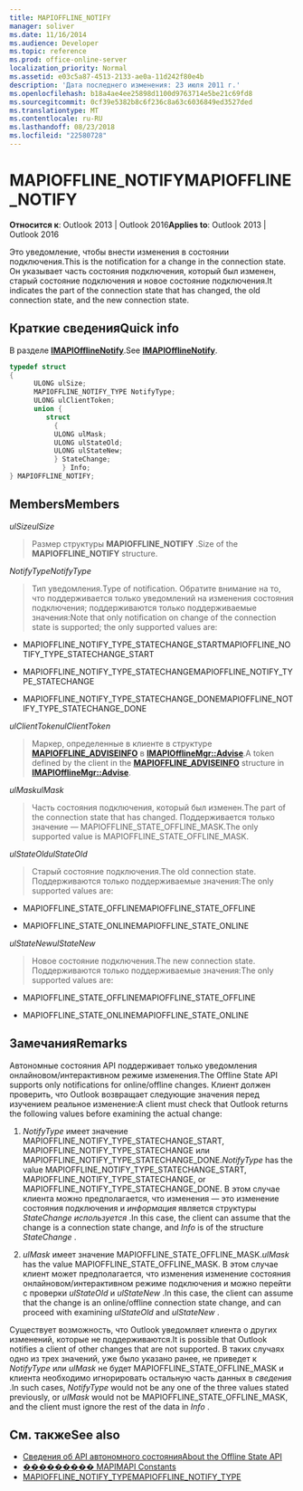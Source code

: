 ```yaml
---
title: MAPIOFFLINE_NOTIFY
manager: soliver
ms.date: 11/16/2014
ms.audience: Developer
ms.topic: reference
ms.prod: office-online-server
localization_priority: Normal
ms.assetid: e03c5a87-4513-2133-ae0a-11d242f80e4b
description: 'Дата последнего изменения: 23 июля 2011 г.'
ms.openlocfilehash: b18a4ae4ee25898d1100d9763714e5be21c69fd8
ms.sourcegitcommit: 0cf39e5382b8c6f236c8a63c6036849ed3527ded
ms.translationtype: MT
ms.contentlocale: ru-RU
ms.lasthandoff: 08/23/2018
ms.locfileid: "22580728"
---
```

# <a name="mapiofflinenotify"></a><span data-ttu-id="e9c06-103">MAPIOFFLINE_NOTIFY</span><span class="sxs-lookup"><span data-stu-id="e9c06-103">MAPIOFFLINE_NOTIFY</span></span>

<span data-ttu-id="e9c06-104">**Относится к**: Outlook 2013 | Outlook 2016</span><span class="sxs-lookup"><span data-stu-id="e9c06-104">**Applies to**: Outlook 2013 | Outlook 2016</span></span> 
  
<span data-ttu-id="e9c06-105">Это уведомление, чтобы внести изменения в состоянии подключения.</span><span class="sxs-lookup"><span data-stu-id="e9c06-105">This is the notification for a change in the connection state.</span></span> <span data-ttu-id="e9c06-106">Он указывает часть состояния подключения, который был изменен, старый состояние подключения и новое состояние подключения.</span><span class="sxs-lookup"><span data-stu-id="e9c06-106">It indicates the part of the connection state that has changed, the old connection state, and the new connection state.</span></span>
  
## <a name="quick-info"></a><span data-ttu-id="e9c06-107">Краткие сведения</span><span class="sxs-lookup"><span data-stu-id="e9c06-107">Quick info</span></span>

<span data-ttu-id="e9c06-108">В разделе **[IMAPIOfflineNotify](imapiofflinenotifyiunknown.md)**.</span><span class="sxs-lookup"><span data-stu-id="e9c06-108">See **[IMAPIOfflineNotify](imapiofflinenotifyiunknown.md)**.</span></span> 
  
```cpp
typedef struct  
{ 
      ULONG ulSize; 
      MAPIOFFLINE_NOTIFY_TYPE NotifyType; 
      ULONG ulClientToken; 
      union { 
         struct 
           { 
           ULONG ulMask; 
           ULONG ulStateOld; 
           ULONG ulStateNew; 
           } StateChange; 
             } Info; 
} MAPIOFFLINE_NOTIFY;
```

## <a name="members"></a><span data-ttu-id="e9c06-109">Members</span><span class="sxs-lookup"><span data-stu-id="e9c06-109">Members</span></span>

 <span data-ttu-id="e9c06-110">_ulSize_</span><span class="sxs-lookup"><span data-stu-id="e9c06-110">_ulSize_</span></span>
  
> <span data-ttu-id="e9c06-111">Размер структуры **MAPIOFFLINE_NOTIFY** .</span><span class="sxs-lookup"><span data-stu-id="e9c06-111">Size of the **MAPIOFFLINE_NOTIFY** structure.</span></span> 
    
 <span data-ttu-id="e9c06-112">_NotifyType_</span><span class="sxs-lookup"><span data-stu-id="e9c06-112">_NotifyType_</span></span>
  
> <span data-ttu-id="e9c06-113">Тип уведомления.</span><span class="sxs-lookup"><span data-stu-id="e9c06-113">Type of notification.</span></span> <span data-ttu-id="e9c06-114">Обратите внимание на то, что поддерживается только уведомлений на изменения состояния подключения; поддерживаются только поддерживаемые значения:</span><span class="sxs-lookup"><span data-stu-id="e9c06-114">Note that only notification on change of the connection state is supported; the only supported values are:</span></span>
    
   - <span data-ttu-id="e9c06-115">MAPIOFFLINE_NOTIFY_TYPE_STATECHANGE_START</span><span class="sxs-lookup"><span data-stu-id="e9c06-115">MAPIOFFLINE_NOTIFY_TYPE_STATECHANGE_START</span></span>
    
   - <span data-ttu-id="e9c06-116">MAPIOFFLINE_NOTIFY_TYPE_STATECHANGE</span><span class="sxs-lookup"><span data-stu-id="e9c06-116">MAPIOFFLINE_NOTIFY_TYPE_STATECHANGE</span></span>
    
   - <span data-ttu-id="e9c06-117">MAPIOFFLINE_NOTIFY_TYPE_STATECHANGE_DONE</span><span class="sxs-lookup"><span data-stu-id="e9c06-117">MAPIOFFLINE_NOTIFY_TYPE_STATECHANGE_DONE</span></span>
    
 <span data-ttu-id="e9c06-118">_ulClientToken_</span><span class="sxs-lookup"><span data-stu-id="e9c06-118">_ulClientToken_</span></span>
  
> <span data-ttu-id="e9c06-119">Маркер, определенные в клиенте в структуре **[MAPIOFFLINE_ADVISEINFO](mapioffline_adviseinfo.md)** в **[IMAPIOfflineMgr::Advise](imapiofflinemgr-advise.md)**.</span><span class="sxs-lookup"><span data-stu-id="e9c06-119">A token defined by the client in the **[MAPIOFFLINE_ADVISEINFO](mapioffline_adviseinfo.md)** structure in **[IMAPIOfflineMgr::Advise](imapiofflinemgr-advise.md)**.</span></span> 
    
 <span data-ttu-id="e9c06-120">_ulMask_</span><span class="sxs-lookup"><span data-stu-id="e9c06-120">_ulMask_</span></span>
  
> <span data-ttu-id="e9c06-121">Часть состояния подключения, который был изменен.</span><span class="sxs-lookup"><span data-stu-id="e9c06-121">The part of the connection state that has changed.</span></span> <span data-ttu-id="e9c06-122">Поддерживается только значение — MAPIOFFLINE_STATE_OFFLINE_MASK.</span><span class="sxs-lookup"><span data-stu-id="e9c06-122">The only supported value is MAPIOFFLINE_STATE_OFFLINE_MASK.</span></span>
    
 <span data-ttu-id="e9c06-123">_ulStateOld_</span><span class="sxs-lookup"><span data-stu-id="e9c06-123">_ulStateOld_</span></span>
  
> <span data-ttu-id="e9c06-124">Старый состояние подключения.</span><span class="sxs-lookup"><span data-stu-id="e9c06-124">The old connection state.</span></span> <span data-ttu-id="e9c06-125">Поддерживаются только поддерживаемые значения:</span><span class="sxs-lookup"><span data-stu-id="e9c06-125">The only supported values are:</span></span>
    
   - <span data-ttu-id="e9c06-126">MAPIOFFLINE_STATE_OFFLINE</span><span class="sxs-lookup"><span data-stu-id="e9c06-126">MAPIOFFLINE_STATE_OFFLINE</span></span>
    
   - <span data-ttu-id="e9c06-127">MAPIOFFLINE_STATE_ONLINE</span><span class="sxs-lookup"><span data-stu-id="e9c06-127">MAPIOFFLINE_STATE_ONLINE</span></span>
    
 <span data-ttu-id="e9c06-128">_ulStateNew_</span><span class="sxs-lookup"><span data-stu-id="e9c06-128">_ulStateNew_</span></span>
  
> <span data-ttu-id="e9c06-129">Новое состояние подключения.</span><span class="sxs-lookup"><span data-stu-id="e9c06-129">The new connection state.</span></span> <span data-ttu-id="e9c06-130">Поддерживаются только поддерживаемые значения:</span><span class="sxs-lookup"><span data-stu-id="e9c06-130">The only supported values are:</span></span>
    
   - <span data-ttu-id="e9c06-131">MAPIOFFLINE_STATE_OFFLINE</span><span class="sxs-lookup"><span data-stu-id="e9c06-131">MAPIOFFLINE_STATE_OFFLINE</span></span>
    
   - <span data-ttu-id="e9c06-132">MAPIOFFLINE_STATE_ONLINE</span><span class="sxs-lookup"><span data-stu-id="e9c06-132">MAPIOFFLINE_STATE_ONLINE</span></span>
    
## <a name="remarks"></a><span data-ttu-id="e9c06-133">Замечания</span><span class="sxs-lookup"><span data-stu-id="e9c06-133">Remarks</span></span>

<span data-ttu-id="e9c06-134">Автономные состояния API поддерживает только уведомления онлайновом/интерактивном режиме изменения.</span><span class="sxs-lookup"><span data-stu-id="e9c06-134">The Offline State API supports only notifications for online/offline changes.</span></span> <span data-ttu-id="e9c06-135">Клиент должен проверить, что Outlook возвращает следующие значения перед изучением реальное изменение:</span><span class="sxs-lookup"><span data-stu-id="e9c06-135">A client must check that Outlook returns the following values before examining the actual change:</span></span>
  
1.  <span data-ttu-id="e9c06-136">*NotifyType* имеет значение MAPIOFFLINE_NOTIFY_TYPE_STATECHANGE_START, MAPIOFFLINE_NOTIFY_TYPE_STATECHANGE или MAPIOFFLINE_NOTIFY_TYPE_STATECHANGE_DONE.</span><span class="sxs-lookup"><span data-stu-id="e9c06-136">*NotifyType*  has the value MAPIOFFLINE_NOTIFY_TYPE_STATECHANGE_START, MAPIOFFLINE_NOTIFY_TYPE_STATECHANGE, or MAPIOFFLINE_NOTIFY_TYPE_STATECHANGE_DONE.</span></span> <span data-ttu-id="e9c06-137">В этом случае клиента можно предполагается, что изменения — это изменение состояния подключения и *информация* является структуры *StateChange используется* .</span><span class="sxs-lookup"><span data-stu-id="e9c06-137">In this case, the client can assume that the change is a connection state change, and  *Info*  is of the structure  *StateChange*  .</span></span> 
    
2.  <span data-ttu-id="e9c06-138">*ulMask* имеет значение MAPIOFFLINE_STATE_OFFLINE_MASK.</span><span class="sxs-lookup"><span data-stu-id="e9c06-138">*ulMask*  has the value MAPIOFFLINE_STATE_OFFLINE_MASK.</span></span> <span data-ttu-id="e9c06-139">В этом случае клиент может предполагается, что изменения изменение состояния онлайновом/интерактивном режиме подключения и можно перейти с проверки *ulStateOld* и *ulStateNew* .</span><span class="sxs-lookup"><span data-stu-id="e9c06-139">In this case, the client can assume that the change is an online/offline connection state change, and can proceed with examining  *ulStateOld*  and  *ulStateNew*  .</span></span> 
    
<span data-ttu-id="e9c06-140">Существует возможность, что Outlook уведомляет клиента о других изменений, которые не поддерживаются.</span><span class="sxs-lookup"><span data-stu-id="e9c06-140">It is possible that Outlook notifies a client of other changes that are not supported.</span></span> <span data-ttu-id="e9c06-141">В таких случаях одно из трех значений, уже было указано ранее, не приведет к *NotifyType* или *ulMask* не будет MAPIOFFLINE_STATE_OFFLINE_MASK и клиента необходимо игнорировать остальную часть данных в *сведения* .</span><span class="sxs-lookup"><span data-stu-id="e9c06-141">In such cases,  *NotifyType*  would not be any one of the three values stated previously, or  *ulMask*  would not be MAPIOFFLINE_STATE_OFFLINE_MASK, and the client must ignore the rest of the data in  *Info*  .</span></span> 
  
## <a name="see-also"></a><span data-ttu-id="e9c06-142">См. также</span><span class="sxs-lookup"><span data-stu-id="e9c06-142">See also</span></span>

- [<span data-ttu-id="e9c06-143">Сведения об API автономного состояния</span><span class="sxs-lookup"><span data-stu-id="e9c06-143">About the Offline State API</span></span>](about-the-offline-state-api.md)  
- [<span data-ttu-id="e9c06-144">��������� MAPI</span><span class="sxs-lookup"><span data-stu-id="e9c06-144">MAPI Constants</span></span>](mapi-constants.md)  
- [<span data-ttu-id="e9c06-145">MAPIOFFLINE_NOTIFY_TYPE</span><span class="sxs-lookup"><span data-stu-id="e9c06-145">MAPIOFFLINE_NOTIFY_TYPE</span></span>](mapioffline_notify_type.md)

